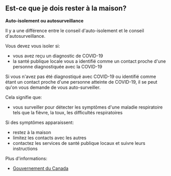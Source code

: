 ## Est-ce que je dois rester à la maison?

**Auto-isolement ou autosurveillance**

Il y a une différence entre le conseil d'auto-isolement et le conseil d'autosurveillance.

Vous devez vous isoler si:

- vous avez reçu un diagnostic de COVID-19
- la santé publique locale vous a identifié comme un contact proche d'une personne diagnostiquée avec la COVID-19

Si vous n'avez pas été diagnostiqué avec COVID-19 ou identifié comme étant un contact proche d'une personne atteinte de COVID-19, il se peut qu'on vous demande de vous auto-surveiller.

Cela signifie que:

- vous surveiller pour détecter les symptômes d'une maladie respiratoire tels que la fièvre, la toux, les difficultés respiratoires

Si des symptômes apparaissent:

- restez à la maison
- limitez les contacts avec les autres
- contactez les services de santé publique locaux et suivre leurs instructions

Plus d'informations:

- [Gouvernement du Canada](https://www.canada.ca/en/public-health/services/diseases/2019-novel-coronavirus-infection/prevention-risks.html#p)

